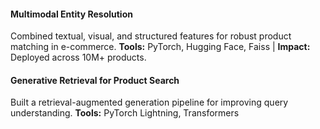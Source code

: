#### Multimodal Entity Resolution
Combined textual, visual, and structured features for robust product matching in e-commerce.
**Tools:** PyTorch, Hugging Face, Faiss | **Impact:** Deployed across 10M+ products.

#### Generative Retrieval for Product Search
Built a retrieval-augmented generation pipeline for improving query understanding.
**Tools:** PyTorch Lightning, Transformers
